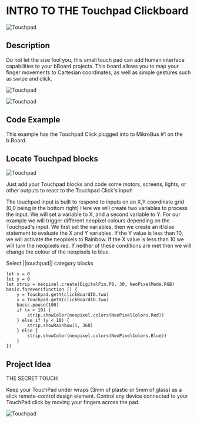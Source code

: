 # INTRO TO THE Touchpad Clickboard

![Touchpad](https://github.com/Brilliant-Labs/bboard-tuts/blob/master/touchpad/capacitive-touch.jpg?raw=true "Touchpad")

## Description

Do not let the size fool you, this
small touch pad can add human
interface capabilities to your
bBoard projects. This board
allows you to map your finger
movements to Cartesian
coordinates, as well as simple
gestures such as swipe and click. 

![Touchpad](https://github.com/Brilliant-Labs/bboard-tuts/blob/master/touchpad/touchpad.gif?raw=true "Touchpad")

![Touchpad](https://github.com/Brilliant-Labs/bboard-tuts/blob/master/touchpad/touchpad-click.jpg?raw=true "Touchpad Click")

## Code Example

This example has the Touchpad Click plugged into to MikroBus #1 on the b.Board. 

## Locate Touchpad blocks

![Touchpad](https://github.com/Brilliant-Labs/bboard-tuts/blob/master/touchpad/touchpad-blocks.gif?raw=true "Touchpad Click")

Just add your Touchpad blocks and code some motors, screens, lights, or other outputs to react to the Touchpad Click's input!

The touchpad input is built to respond to inputs on an X,Y coordinate grid (0,0 being in the bottom right)
Here we will create two variables to process the input.  We will set a variable to X, and a second variable to Y.  For our example we will trigger different neopixel colours depending on the Touchpad's input.  We first set the variables, then we create an if/else statement to evaluate the X and Y variables.  If the Y value is less than 10, we will activate the neopixels to Rainbow.  If the X value is less than 10 we will turn the neopixels red.  If neither of these conditions are met then we will change the colour of the neopixels to blue. 

Select ||touchpad|| category blocks 

```blocks
let x = 0
let y = 0
let strip = neopixel.create(DigitalPin.P8, 30, NeoPixelMode.RGB)
basic.forever(function () {
    y = Touchpad.getY(clickBoardID.two)
    x = Touchpad.getX(clickBoardID.two)
    basic.pause(100)
    if (x < 10) {
        strip.showColor(neopixel.colors(NeoPixelColors.Red))
    } else if (y < 10) {
        strip.showRainbow(1, 360)
    } else {
        strip.showColor(neopixel.colors(NeoPixelColors.Blue))
    }
})
```

## Project Idea

THE SECRET TOUCH

Keep your TouchPad under
wraps (3mm of plastic or
5mm of glass) as a slick
remote-control design
element. Control any device
connected to your TouchPad
click by moving your fingers
across the pad.


![Touchpad](https://github.com/Brilliant-Labs/bboard-tuts/blob/master/touchpad/touchpad.gif?raw=true "Let's Keep things sneaky")